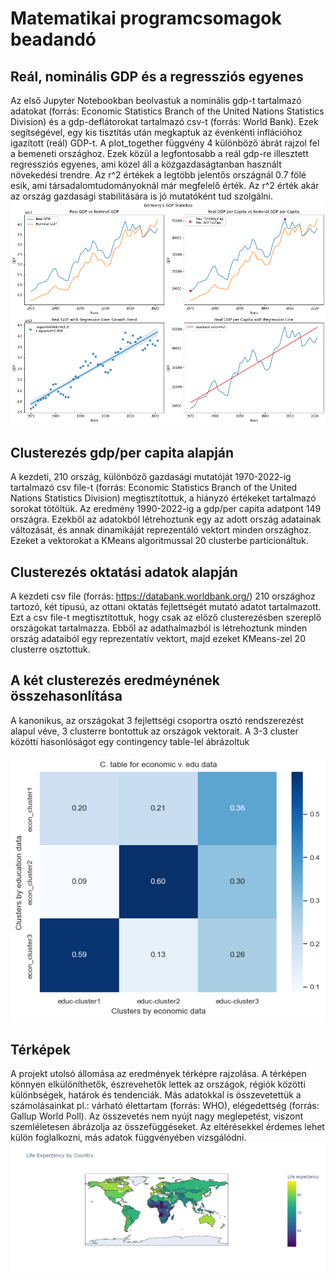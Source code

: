# Matematikai programcsomagok beadandó
## Reál, nominális GDP és a regressziós egyenes
Az első Jupyter Notebookban beolvastuk a nominális gdp-t tartalmazó adatokat (forrás: Economic Statistics Branch of the United Nations Statistics Division) és a gdp-deflátorokat tartalmazó csv-t (forrás: World Bank). Ezek segítségével, egy kis tisztítás után megkaptuk az évenkénti inflációhoz igazított (reál) GDP-t. A plot_together függvény 4 különböző ábrát rajzol fel a bemeneti országhoz. Ezek közül a legfontosabb a reál gdp-re illesztett regressziós egyenes, ami közel áll a közgazdaságtanban használt növekedési trendre. Az r^2 értékek a legtöbb jelentős országnál 0.7 fölé esik, ami társadalomtudományoknál már megfelelő érték. Az r^2 érték akár az ország gazdasági stabilitására is jó mutatóként tud szolgálni.
![alt text](https://github.com/Geri1126/beadando/blob/main/kepek/Germany.png?raw=true)

## Clusterezés gdp/per capita alapján
A kezdeti, 210 ország, különböző gazdasági mutatóját 1970-2022-ig tartalmazó csv file-t (forrás: Economic Statistics Branch of the United Nations Statistics Division) megtisztítottuk, a hiányzó értékeket tartalmazó sorokat tötöltük. Az eredmény 1990-2022-ig a gdp/per capita adatpont 149 országra. Ezekből az adatokból létrehoztunk egy az adott ország adatainak változását, és annak dinamikáját reprezentáló vektort minden országhoz. Ezeket a vektorokat a KMeans algoritmussal 20 clusterbe particionáltuk.

## Clusterezés oktatási adatok alapján
A kezdeti csv file (forrás: https://databank.worldbank.org/) 210 országhoz tartozó, két típusú, az ottani oktatás fejlettségét mutató adatot tartalmazott. Ezt a csv file-t megtisztítottuk, hogy csak az előző clusterezésben szereplő országokat tartalmazza. Ebből az adathalmazból is létrehoztunk minden ország adataiból egy reprezentatív vektort, majd ezeket KMeans-zel 20 clusterre osztottuk. 

## A két clusterezés eredméynének összehasonlítása
A kanonikus, az országokat 3 fejlettségi csoportra osztó rendszerezést alapul véve, 3 clusterre bontottuk az országok vektorait. A 3-3 cluster közötti hasonlóságot egy contingency table-lel ábrázoltuk

![alt_text](https://github.com/Geri1126/beadando/blob/main/kepek/table.png?raw=true)

## Térképek
A projekt utolsó állomása az eredmények térképre rajzolása. A térképen könnyen elkülöníthetők, észrevehetők lettek az országok, régiók közötti különbségek, határok és tendenciák. Más adatokkal is összevetettük a számolásainkat pl.: várható élettartam (forrás: WHO), elégedettség (forrás: Gallup World Poll). Az összevetés nem nyújt nagy meglepetést, viszont szemléletesen ábrázolja az összefüggéseket. Az eltérésekkel érdemes lehet külön foglalkozni, más adatok függvényében vizsgálódni.
![alt_text](https://github.com/Geri1126/beadando/blob/main/kepek/expectancy.png?raw=true)



